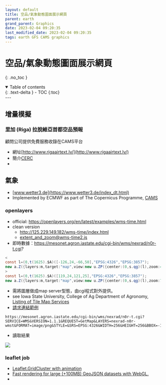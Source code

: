 ```yaml
---
layout: default
title: 空品/氣象動態圖面展示網頁
parent: earth
grand_parent: Graphics
date: 2023-02-04 09:20:35
last_modified_date: 2023-02-04 09:20:35
tags: earth GFS CAMS graphics
---
```


# 空品/氣象動態圖面展示網頁
{: .no_toc }

<details open markdown="block">
  <summary>
    Table of contents
  </summary>
  {: .text-delta }
- TOC
{:toc}
</details>
---


## 增量模擬

### 里加 (Riga) 拉脫維亞首都空品預報

顧問公司提供免費服務收錄在CAMS平台

- 網址[http://www.rigaairtext.lv/](http://www.rigaairtext.lv/)
- 簡介[CERC](https://atmosphere.copernicus.eu/airtext-air-quality-information-glance)
- 

## 氣象

- [www.wetter3.de](https://www.wetter3.de/index_dt.html)
- Implemented by ECMWF as part of The Copernicus Programme, [CAMS][CAMS]

[CAMS]: https://atmosphere.copernicus.eu/charts/cams/particulate-matter-forecasts?facets=undefined&time=2023020300,42,2023020418&projection=classical_south_east_asia_and_indonesia&layer_name=composition_pm2p5 "Particulate matter forecasts"

### openlayers

- official: https://openlayers.org/en/latest/examples/wms-time.html
- clean version
  - http://125.229.149.182/wms-time/index.html
  - extent_and_zoom@wms-time2.js
- 即時數據：https://mesonet.agron.iastate.edu/cgi-bin/wms/nexrad/n0r-t.cgi?

```java
<
const l=(0,t(1625).$A)([-126,24,-66,50],"EPSG:4326","EPSG:3857");
new a.Z({layers:m,target:"map",view:new u.ZP({center:(0,s.qg)(l),zoom:4})})
>
const l=(0,t(1625).$A)([119,24,121,25],"EPSG:4326","EPSG:3857");
new a.Z({layers:m,target:"map",view:new u.ZP({center:(0,s.qg)(l),zoom:7})});
```

- 需將圖層做成map server型態，由cgi程式對外提供。
- see Iowa State University, College of Ag
Department of Agronomy, [Listing of Tile Map Services](http://mesonet.agron.iastate.edu/ogc/)
- [請求連結範例](https://blog.csdn.net/hankern/article/details/105425055)

```
https://mesonet.agron.iastate.edu/cgi-bin/wms/nexrad/n0r-t.cgi?SERVICE=WMS&VERSION=1.1.1&REQUEST=GetMap&LAYERS=nexrad-n0r-wmst&FORMAT=image/png&STYLE=&SRS=EPSG:4326&WIDTH=256&HEIGHT=256&BBOX=-180.,-90.0,0,90&TRANSPARENT=TRUE
```

- 讀取結果

![](https://mesonet.agron.iastate.edu/cgi-bin/wms/nexrad/n0r-t.cgi?SERVICE=WMS&VERSION=1.1.1&REQUEST=GetMap&LAYERS=nexrad-n0r-wmst&FORMAT=image/png&STYLE=&SRS=EPSG:4326&WIDTH=256&HEIGHT=256&BBOX=-180.,-90.0,0,90&TRANSPARENT=TRUE)

### leaflet job

- [Leaflet.GridCluster with animation](http://andy-kay.github.io/Leaflet.GridCluster/)
- [Fast rendering for large (+100MB) GeoJSON datasets with WebGL.](https://onaci.github.io/Leaflet.glify.layer/)
- 